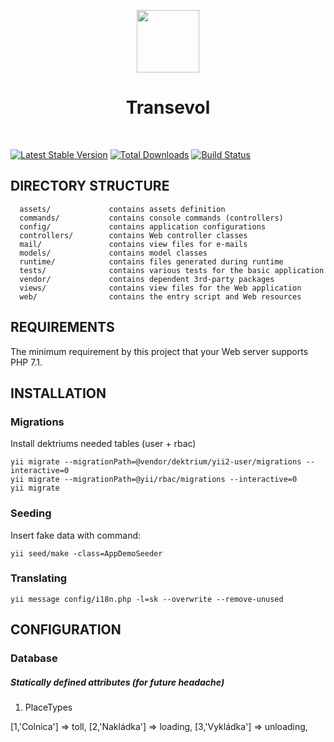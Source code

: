 <p align="center">
    <a href="https://github.com/yiisoft" target="_blank">
        <img src="https://avatars0.githubusercontent.com/u/993323" height="100px">
    </a>
    <h1 align="center">Transevol</h1>
    <br>
</p>



[![Latest Stable Version](https://img.shields.io/packagist/v/yiisoft/yii2-app-basic.svg)](https://packagist.org/packages/yiisoft/yii2-app-basic)
[![Total Downloads](https://img.shields.io/packagist/dt/yiisoft/yii2-app-basic.svg)](https://packagist.org/packages/yiisoft/yii2-app-basic)
[![Build Status](https://travis-ci.org/yiisoft/yii2-app-basic.svg?branch=master)](https://travis-ci.org/yiisoft/yii2-app-basic)

DIRECTORY STRUCTURE
-------------------

      assets/             contains assets definition
      commands/           contains console commands (controllers)
      config/             contains application configurations
      controllers/        contains Web controller classes
      mail/               contains view files for e-mails
      models/             contains model classes
      runtime/            contains files generated during runtime
      tests/              contains various tests for the basic application
      vendor/             contains dependent 3rd-party packages
      views/              contains view files for the Web application
      web/                contains the entry script and Web resources



REQUIREMENTS
------------

The minimum requirement by this project that your Web server supports PHP 7.1.


INSTALLATION
------------

### Migrations

Install dektriums needed tables (user + rbac)
~~~
yii migrate --migrationPath=@vendor/dektrium/yii2-user/migrations --interactive=0
yii migrate --migrationPath=@yii/rbac/migrations --interactive=0
yii migrate
~~~

### Seeding
Insert fake data with command:

~~~
yii seed/make -class=AppDemoSeeder
~~~

### Translating
~~~
yii message config/i18n.php -l=sk --overwrite --remove-unused

~~~


CONFIGURATION
-------------

### Database


##### Statically defined attributes (for future headache)

1. PlaceTypes

[1,'Colnica'] => toll,
[2,'Nakládka'] => loading,
[3,'Vykládka'] => unloading,

